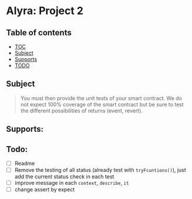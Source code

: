 # Alyra: Project 2

## Table of contents
- [TOC](#Table-of-contents)
- [Subject](#Subject)
- [Supports](#Supports)
- [TODO](#Todo)

## Subject
> You must then provide the unit tests of your smart contract. We do not expect 100% coverage of the smart contract but be sure to test the different possibilities of returns (event, revert).

## Supports:

## Todo:
- [ ] Readme
- [ ] Remove the testing of all status (already test with `tryFcuntions()`), just add the current status check in each test
- [ ] improve message in each `context`, `describe`, `it`
- [ ] change assert by expect
